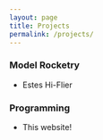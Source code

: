 ```yaml
---
layout: page
title: Projects
permalink: /projects/
---
```


### Model Rocketry 

* Estes Hi-Flier

### Programming 

* This website!
